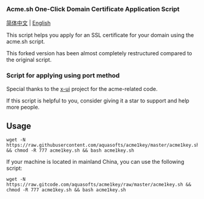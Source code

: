 ### Acme.sh One-Click Domain Certificate Application Script

[简体中文](https://github.com/aquasofts/acme1key/blob/master/README.md) | [English](https://github.com/aquasofts/acme1key/blob/master/README_EN.md)

This script helps you apply for an SSL certificate for your domain using the acme.sh script.

This forked version has been almost completely restructured compared to the original script.

### Script for applying using port method

Special thanks to the [x-ui](https://github.com/FranzKafkaYu/x-ui/) project for the acme-related code.

If this script is helpful to you, consider giving it a star to support and help more people.

## Usage

```shell
wget -N https://raw.githubusercontent.com/aquasofts/acme1key/master/acme1key.sh && chmod -R 777 acme1key.sh && bash acme1key.sh
```

If your machine is located in mainland China, you can use the following script:

```shell
wget -N https://raw.gitcode.com/aquasofts/acme1key/raw/master/acme1key.sh && chmod -R 777 acme1key.sh && bash acme1key.sh
```